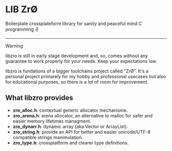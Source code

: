 # LIB ZrØ

Boilerplate crossplateform library for sanity and peaceful mind C programming ✌️

---

> [!warning]
> libzro is still in early stage development and, so, comes without any guarantee to work properly for your needs. Keep your expectations low. 

libzro is fundations of a bigger toolchains project called "ZrØ". It's a personal project primarely for my hobby and professional usecases but also for educational purposes, so there is a lot of room for improvement.

## What libzro provides

- **zro_alloc.h**: contextual generic allocator mechanisme.
- **zro_arena.h**: arena allocator, an alternative to malloc for safer and easier memory lifetimes managment.
- **zro_dynarr.h**: dynamic array (aka Vector or ArrayList).
- **zro_string.h**: provide an API for better and easier unicode/UTF-8 compatible strings manimulation.
- **zro_type.h**: crossplatform and clearer type definitions.
